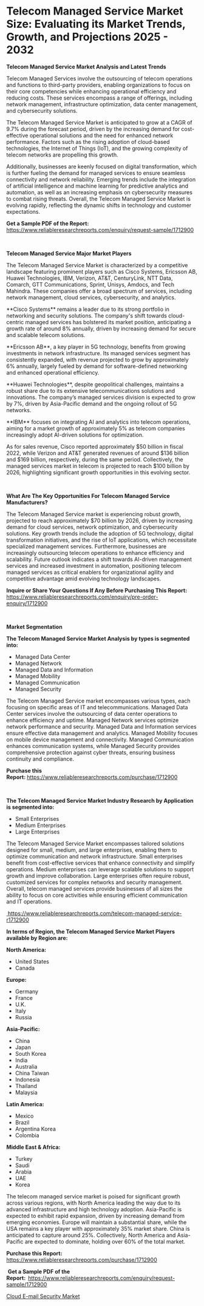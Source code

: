 <p><h1>Telecom Managed Service Market Size: Evaluating its Market Trends, Growth, and Projections 2025 - 2032</h1></p><p><strong>Telecom Managed Service Market Analysis and Latest Trends</strong></p>
<p><p>Telecom Managed Services involve the outsourcing of telecom operations and functions to third-party providers, enabling organizations to focus on their core competencies while enhancing operational efficiency and reducing costs. These services encompass a range of offerings, including network management, infrastructure optimization, data center management, and cybersecurity solutions.</p><p>The Telecom Managed Service Market is anticipated to grow at a CAGR of 9.7% during the forecast period, driven by the increasing demand for cost-effective operational solutions and the need for enhanced network performance. Factors such as the rising adoption of cloud-based technologies, the Internet of Things (IoT), and the growing complexity of telecom networks are propelling this growth. </p><p>Additionally, businesses are keenly focused on digital transformation, which is further fueling the demand for managed services to ensure seamless connectivity and network reliability. Emerging trends include the integration of artificial intelligence and machine learning for predictive analytics and automation, as well as an increasing emphasis on cybersecurity measures to combat rising threats. Overall, the Telecom Managed Service Market is evolving rapidly, reflecting the dynamic shifts in technology and customer expectations.</p></p>
<p><strong>Get a Sample PDF of the Report:&nbsp;</strong> <a href="https://www.reliableresearchreports.com/enquiry/request-sample/1712900?utm_campaign=2009&utm_medium=2&utm_source=Github&utm_content=ia&utm_term=11012025&utm_id=telecom-managed-service">https://www.reliableresearchreports.com/enquiry/request-sample/1712900</a></p>
<p>&nbsp;</p>
<p><strong>Telecom Managed Service Major Market Players</strong></p>
<p><p>The Telecom Managed Service Market is characterized by a competitive landscape featuring prominent players such as Cisco Systems, Ericsson AB, Huawei Technologies, IBM, Verizon, AT&T, CenturyLink, NTT Data, Comarch, GTT Communications, Sprint, Unisys, Amdocs, and Tech Mahindra. These companies offer a broad spectrum of services, including network management, cloud services, cybersecurity, and analytics.</p><p>**Cisco Systems** remains a leader due to its strong portfolio in networking and security solutions. The company's shift towards cloud-centric managed services has bolstered its market position, anticipating a growth rate of around 8% annually, driven by increasing demand for secure and scalable telecom solutions.</p><p>**Ericsson AB**, a key player in 5G technology, benefits from growing investments in network infrastructure. Its managed services segment has consistently expanded, with revenue projected to grow by approximately 6% annually, largely fueled by demand for software-defined networking and enhanced operational efficiency.</p><p>**Huawei Technologies**, despite geopolitical challenges, maintains a robust share due to its extensive telecommunications solutions and innovations. The company’s managed services division is expected to grow by 7%, driven by Asia-Pacific demand and the ongoing rollout of 5G networks.</p><p>**IBM** focuses on integrating AI and analytics into telecom operations, aiming for a market growth of approximately 5% as telecom companies increasingly adopt AI-driven solutions for optimization.</p><p>As for sales revenue, Cisco reported approximately $50 billion in fiscal 2022, while Verizon and AT&T generated revenues of around $136 billion and $169 billion, respectively, during the same period. Collectively, the managed services market in telecom is projected to reach $100 billion by 2026, highlighting significant growth opportunities in this evolving sector.</p></p>
<p>&nbsp;</p>
<p><strong>What Are The Key Opportunities For Telecom Managed Service Manufacturers?</strong></p>
<p><p>The Telecom Managed Service market is experiencing robust growth, projected to reach approximately $70 billion by 2026, driven by increasing demand for cloud services, network optimization, and cybersecurity solutions. Key growth trends include the adoption of 5G technology, digital transformation initiatives, and the rise of IoT applications, which necessitate specialized management services. Furthermore, businesses are increasingly outsourcing telecom operations to enhance efficiency and scalability. Future outlook indicates a shift towards AI-driven management services and increased investment in automation, positioning telecom managed services as critical enablers for organizational agility and competitive advantage amid evolving technology landscapes.</p></p>
<p><strong>Inquire or Share Your Questions If Any Before Purchasing This Report:</strong> <a href="https://www.reliableresearchreports.com/enquiry/pre-order-enquiry/1712900?utm_campaign=2009&utm_medium=2&utm_source=Github&utm_content=ia&utm_term=11012025&utm_id=telecom-managed-service">https://www.reliableresearchreports.com/enquiry/pre-order-enquiry/1712900</a></p>
<p>&nbsp;</p>
<p><strong>Market Segmentation</strong></p>
<p><strong>The Telecom Managed Service Market Analysis by types is segmented into:</strong></p>
<p><ul><li>Managed Data Center</li><li>Managed Network</li><li>Managed Data and Information</li><li>Managed Mobility</li><li>Managed Communication</li><li>Managed Security</li></ul></p>
<p><p>The Telecom Managed Service market encompasses various types, each focusing on specific areas of IT and telecommunications. Managed Data Center services involve the outsourcing of data center operations to enhance efficiency and uptime. Managed Network services optimize network performance and security. Managed Data and Information services ensure effective data management and analytics. Managed Mobility focuses on mobile device management and connectivity. Managed Communication enhances communication systems, while Managed Security provides comprehensive protection against cyber threats, ensuring business continuity and compliance.</p></p>
<p><strong>Purchase this Report:&nbsp;</strong><a href="https://www.reliableresearchreports.com/purchase/1712900?utm_campaign=2009&utm_medium=2&utm_source=Github&utm_content=ia&utm_term=11012025&utm_id=telecom-managed-service">https://www.reliableresearchreports.com/purchase/1712900</a></p>
<p>&nbsp;</p>
<p><strong>The Telecom Managed Service Market Industry Research by Application is segmented into:</strong></p>
<p><ul><li>Small Enterprises</li><li>Medium Enterprises</li><li>Large Enterprises</li></ul></p>
<p><p>The Telecom Managed Service Market encompasses tailored solutions designed for small, medium, and large enterprises, enabling them to optimize communication and network infrastructure. Small enterprises benefit from cost-effective services that enhance connectivity and simplify operations. Medium enterprises can leverage scalable solutions to support growth and improve collaboration. Large enterprises often require robust, customized services for complex networks and security management. Overall, telecom managed services provide businesses of all sizes the ability to focus on core activities while ensuring efficient communication and IT operations.</p></p>
<p><a href="https://www.reliableresearchreports.com/telecom-managed-service-r1712900?utm_campaign=2009&utm_medium=2&utm_source=Github&utm_content=ia&utm_term=11012025&utm_id=telecom-managed-service">&nbsp;https://www.reliableresearchreports.com/telecom-managed-service-r1712900</a></p>
<p><strong>In terms of Region, the Telecom Managed Service Market Players available by Region are:</strong></p>
<p>
    <p> <strong> North America: </strong>
        <ul>
            <li>United States</li>
            <li>Canada</li>
        </ul>
        </p> 
    <p> <strong> Europe: </strong>
        <ul>
            <li>Germany</li>
            <li>France</li>
            <li>U.K.</li>
            <li>Italy</li>
            <li>Russia</li>
        </ul>
        </p> 
    <p> <strong> Asia-Pacific: </strong>
        <ul>
            <li>China</li>
            <li>Japan</li>
            <li>South Korea</li>
            <li>India</li>
            <li>Australia</li>
            <li>China Taiwan</li>
            <li>Indonesia</li>
            <li>Thailand</li>
            <li>Malaysia</li>
        </ul>
        </p> 
    <p> <strong> Latin America: </strong>
        <ul>
            <li>Mexico</li>
            <li>Brazil</li>
            <li>Argentina Korea</li>
            <li>Colombia</li>
        </ul>
        </p> 
    <p> <strong> Middle East & Africa: </strong>
        <ul>
            <li>Turkey</li>
            <li>Saudi</li>
            <li>Arabia</li>
            <li>UAE</li>
            <li>Korea</li>
        </ul>
    </p>
    </p>
<p><p>The telecom managed service market is poised for significant growth across various regions, with North America leading the way due to its advanced infrastructure and high technology adoption. Asia-Pacific is expected to exhibit rapid expansion, driven by increasing demand from emerging economies. Europe will maintain a substantial share, while the USA remains a key player with approximately 35% market share. China is anticipated to capture around 25%. Collectively, North America and Asia-Pacific are expected to dominate, holding over 60% of the total market.</p></p>
<p><strong>Purchase this Report: </strong><a href="https://www.reliableresearchreports.com/purchase/1712900?utm_campaign=2009&utm_medium=2&utm_source=Github&utm_content=ia&utm_term=11012025&utm_id=telecom-managed-service">https://www.reliableresearchreports.com/purchase/1712900</a></p>
<p>&nbsp;<strong>Get a Sample PDF of the Report:&nbsp;&nbsp;</strong><a href="https://www.reliableresearchreports.com/enquiry/request-sample/1712900?utm_campaign=2009&utm_medium=2&utm_source=Github&utm_content=ia&utm_term=11012025&utm_id=telecom-managed-service">https://www.reliableresearchreports.com/enquiry/request-sample/1712900</a></p>
<p><strong></strong></p>
<p><p><a href="https://github.com/hgf64gh/Market-Research-Report-List-1/blob/main/cloud-e-mail-security-market.md?utm_campaign=2009&utm_medium=2&utm_source=Github&utm_content=ia&utm_term=11012025&utm_id=telecom-managed-service">Cloud E-mail Security Market</a></p></p>